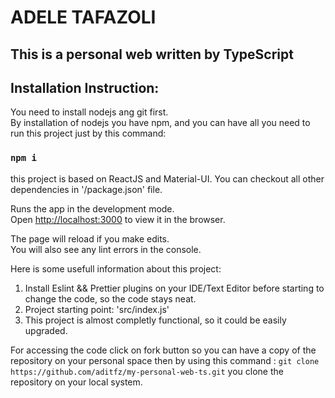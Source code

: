 # ADELE TAFAZOLI

## This is a personal web written by TypeScript

## Installation Instruction:
You need to install nodejs ang git first.<br/>
By installation of nodejs you have npm, and you can have all you need to run this project just by this command:
### `npm i`


this project is based on ReactJS and Material-UI. You can checkout all other dependencies in '/package.json' file.<br/>


Runs the app in the development mode.<br />
Open [http://localhost:3000](http://localhost:3000) to view it in the browser.

The page will reload if you make edits.<br />
You will also see any lint errors in the console.


Here is some usefull information about this project:
1. Install Eslint && Prettier plugins on your IDE/Text Editor before starting to change the code, so the code stays neat.
2. Project starting point: 'src/index.js'
3. This project is almost completly functional, so it could be easily upgraded.


For accessing the code click on fork button so you can have a copy of the repository on your personal space then by using this command :
`git clone https://github.com/aditfz/my-personal-web-ts.git`
you clone the repository on your local system.